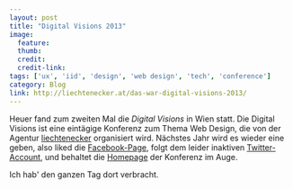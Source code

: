 ```yaml
---
layout: post
title: "Digital Visions 2013"
image:
  feature:
  thumb:
  credit:
  credit-link:
tags: ['ux', 'iid', 'design', 'web design', 'tech', 'conference']
category: Blog
link: http://liechtenecker.at/das-war-digital-visions-2013/
---
```


Heuer fand zum zweiten Mal die *Digital Visions* in Wien statt. Die Digital Visions ist eine eintägige Konferenz zum Thema Web Design, die von der Agentur [liechtenecker](http://liechtenecker.at/) organisiert wird. Nächstes Jahr wird es wieder eine geben, also liked die [Facebook-Page](https://www.facebook.com/DigitalvisionsVienna), folgt dem leider inaktiven [Twitter-Account](https://twitter.com/digitalvisions_), und behaltet die [Homepage](http://digitalvisions.liechtenecker.at/#) der Konferenz im Auge.

Ich hab' den ganzen Tag dort verbracht.